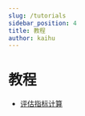 ```yaml
---
slug: /tutorials
sidebar_position: 4
title: 教程
author: kaihu
---
```


# 教程

-  [评估指标计算](/tutorials/index)
